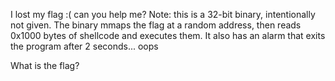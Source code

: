 I lost my flag :( can you help me?
Note: this is a 32-bit binary, intentionally not given. The binary mmaps the flag at a random address, then reads 0x1000 bytes of shellcode and executes them. It also has an alarm that exits the program after 2 seconds... oops

What is the flag?